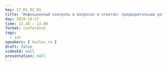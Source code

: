 ```yaml
---
key: 17_R1_02_01
title: 'Инфекционный контроль в вопросах и ответах: предварительные результаты проекта «Эффективный стационар»'
day: 2019-10-17
time: 12.30 – 13.00
format: conference
tags:
  - iot
speakers: [ kozlov_rs ]
draft: false
videoId: null
presentation: null
---
```

